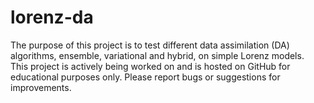 # lorenz-da
The purpose of this project is to test different data assimilation (DA) algorithms, ensemble, variational and hybrid, on simple Lorenz models.  
This project is actively being worked on and is hosted on GitHub for educational purposes only. 
Please report bugs or suggestions for improvements. 
